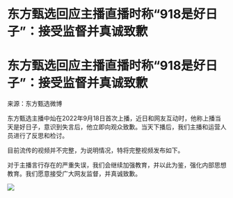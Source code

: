 # 东方甄选回应主播直播时称“918是好日子”：接受监督并真诚致歉

# 东方甄选回应主播直播时称“918是好日子”：接受监督并真诚致歉

来源：东方甄选微博

东方甄选主播中灿在2022年9月18日首次上播，近日和网友互动时，他称上播当天是好日子，意识到失言后，他立即向观众致歉。当天下播后，我们主播和运营人员进行了反思和检讨。

目前流传的视频并不完整，为说明情况，特将完整视频发布如下。

对于主播言行存在的严重失误，我们会继续加强教育，并以此为鉴，强化内部思想教育。我们愿意接受广大网友监督，并真诚致歉。

![](https://inews.gtimg.com/om_bt/O9gkiCORuZZcK_tXDt4h9fr8ICvMyiU4aFZG2jl1vCvsIAA/1000)

